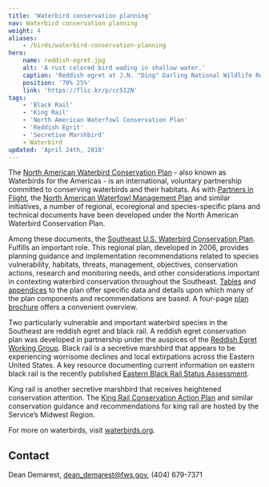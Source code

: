 ```yaml
---
title: 'Waterbird conservation planning'
nav: Waterbird conservation planning
weight: 4
aliases:
    - /birds/waterbird-conservation-planning
hero:
    name: reddish-egret.jpg
    alt: 'A rust colored bird wading in shallow water.'
    caption: 'Reddish egret at J.N. "Ding" Darling National Wildlife Refuge. Photo by USFWS.'
    position: '70% 25%'
    link: 'https://flic.kr/p/cc512N'
tags:
    - 'Black Rail'
    - 'King Rail'
    - 'North American Waterfowl Conservation Plan'
    - 'Reddish Egrit'
    - 'Secretive Marshbird'
    - Waterbird
updated: 'April 24th, 2018'
---
```


The [North American Waterbird Conservation Plan](https://www.fws.gov/birds/management/bird-management-plans/waterbird-conservation-for-the-americas.php) - also known as Waterbirds for the Americas - is an international, voluntary partnership committed to conserving waterbirds and their habitats. As with [Partners in Flight](https://www.partnersinflight.org/), the [North American Waterfowl Management Plan](https://nawmp.org) and similar initiatives, a number of regional, ecoregional and species-specific plans and technical documents have been developed under the North American Waterbird Conservation Plan.

Among these documents, the [Southeast U.S. Waterbird Conservation Plan](/pdf/plan/southeast-united-states-waterbird-conservation-plan.pdf). Fulfills an important role. This regional plan, developed in 2006, provides planning guidance and implementation recommendations related to species vulnerability, habitats, threats, management, objectives, conservation actions, research and monitoring needs, and other considerations important in contexting waterbird conservation throughout the Southeast. [Tables](/pdf/plan/southeast-united-states-waterbird-conservation-plan-species-priorities.pdf) and [appendices](/pdf/plan/southeast-united-states-waterbird-conservation-plan-appendices.pdf) to the plan offer specific data and details upon which many of the plan components and recommendations are based. A four-page [plan brochure](/pdf/fact-sheet/southeast-united-states-waterbird-conservation-plan.pdf) offers a convenient overview.

Two particularly vulnerable and important waterbird species in the Southeast are reddish egret and black rail. A reddish egret conservation plan was developed in partnership under the auspices of the [Reddish Egret Working Group](http://reddishegret.org/wp/). Black rail is a secretive marshbird that appears to be experiencing worrisome declines and local extirpations across the Eastern United States. A key resource documenting current information on eastern black rail is the recently published [Eastern Black Rail Status Assessment](https://rcngrants.org/sites/default/files/final_reports/RCN%202011-1%20CCBTR-16-09_Eastern%20Black%20Rail%20Status%20Assessment_final.pdf).

King rail is another secretive marshbird that receives heightened conservation attention. The [King Rail Conservation Action Plan](https://www.fws.gov/midwest/midwestbird/focalspecies/) and similar conservation guidance and recommendations for king rail are hosted by the Service’s Midwest Region.

For more on waterbirds, visit [waterbirds.org](https://waterbirds.org).

## Contact

Dean Demarest, [dean_demarest@fws.gov](mailto:dean_demarest@fws.gov), (404) 679-7371
